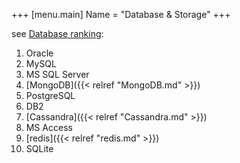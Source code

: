 +++
[menu.main]
Name = "Database & Storage"
+++

see [Database ranking](http://db-engines.com/en/ranking):

1. Oracle
1. MySQL
1. MS SQL Server
1. [MongoDB]({{< relref "MongoDB.md" >}})
1. PostgreSQL
1. DB2
1. [Cassandra]({{< relref "Cassandra.md" >}})
1. MS Access
1. [redis]({{< relref "redis.md" >}})
1. SQLite
